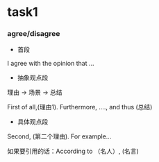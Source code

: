 # task1

### agree/disagree

* 首段

I agree with the opinion that ...

* 抽象观点段

理由 -> 场景 -> 总结

First of all,(理由1). Furthermore, ...., and thus (总结)

* 具体观点段

Second, (第二个理由). For example...

如果要引用的话：According to （名人）, (名言)
